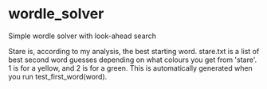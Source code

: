 # wordle_solver
Simple wordle solver with look-ahead search

Stare is, according to my analysis, the best starting word.
stare.txt is a list of best second word guesses depending on what colours you get from 'stare'. 1 is for a yellow, and 2 is for a green. 
This is automatically generated when you run test_first_word(word).

